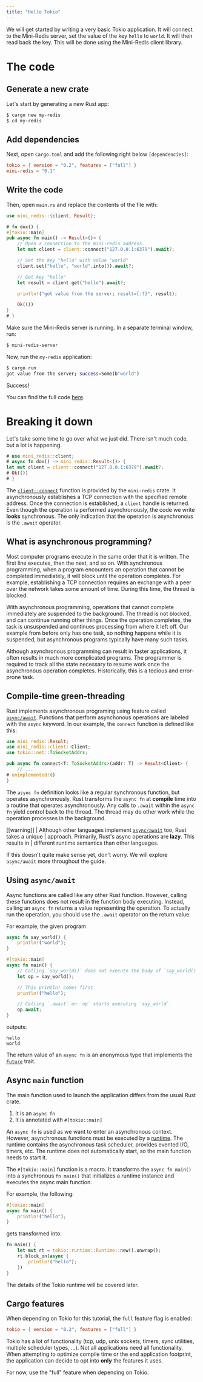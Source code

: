 ```yaml
---
title: "Hello Tokio"
---
```


We will get started by writing a very basic Tokio application. It will connect
to the Mini-Redis server, set the value of the key `hello` to `world`. It will
then read back the key. This will be done using the Mini-Redis client library.

# The code

## Generate a new crate

Let's start by generating a new Rust app:

```bash
$ cargo new my-redis
$ cd my-redis
```

## Add dependencies

Next, open `Cargo.toml` and add the following right below `[dependencies]`:

```toml
tokio = { version = "0.2", features = ["full"] }
mini-redis = "0.1"
```

## Write the code

Then, open `main.rs` and replace the contents of the file with:

```rust
use mini_redis::{client, Result};

# fn dox() {
#[tokio::main]
pub async fn main() -> Result<()> {
    // Open a connection to the mini-redis address.
    let mut client = client::connect("127.0.0.1:6379").await?;

    // Set the key "hello" with value "world"
    client.set("hello", "world".into()).await?;

    // Get key "hello"
    let result = client.get("hello").await?;

    println!("got value from the server; result={:?}", result);

    Ok(())
}
# }
```

Make sure the Mini-Redis server is running. In a separate terminal window, run:

```bash
$ mini-redis-server
```

Now, run the `my-redis` application:

```bash
$ cargo run
got value from the server; success=Some(b"world")
```

Success!

You can find the full code [here][full].

[full]: https://github.com/tokio-rs/website-next/blob/master/tutorial-code/hello-tokio/src/main.rs

# Breaking it down

Let's take some time to go over what we just did. There isn't much code, but a
lot is happening.

```rust
# use mini_redis::client;
# async fn dox() -> mini_redis::Result<()> {
let mut client = client::connect("127.0.0.1:6379").await?;
# Ok(())
# }
```

The [`client::connect`] function is provided by the `mini-redis` crate. It
asynchronously establishes a TCP connection with the specified remote address.
Once the connection is established, a `client` handle is returned. Even though
the operation is performed asynchronously, the code we write **looks**
synchronous. The only indication that the operation is asynchronous is the
`.await` operator.

[`client::connect`]: https://docs.rs/mini-redis/0.1/mini_redis/client/fn.connect.html

## What is asynchronous programming?

Most computer programs execute in the same order that it is written. The first
line executes, then the next, and so on.  With synchronous programming, when a
program encounters an operation that cannot be completed immediately, it will
block until the operation completes. For example, establishing a TCP connection
requires an exchange with a peer over the network takes some amount of time. 
During this time, the thread is blocked.

With asynchronous programming, operations that cannot complete immediately are
suspended to the background. The thread is not blocked, and can continue running
other things. Once the operation completes, the task is unsuspended and continues
processing from where it left off. Our example from before only has one task, so
nothing happens while it is suspended, but asynchronous programs typically have
many such tasks.

Although asynchronous programming can result in faster applications, it often
results in much more complicated programs. The programmer is required to track
all the state necessary to resume work once the asynchronous operation
completes. Historically, this is a tedious and error-prone task.

## Compile-time green-threading

Rust implements asynchronous programing using feature called [`async/await`].
Functions that perform asynchonous operations are labeled with the `async`
keyword. In our example, the `connect` function is defined like this:

```rust
use mini_redis::Result;
use mini_redis::client::Client;
use tokio::net::ToSocketAddrs;

pub async fn connect<T: ToSocketAddrs>(addr: T) -> Result<Client> {
    // ...
# unimplemented!()
}
```

The `async fn` definition looks like a regular synchronous function, but
operates asynchronously. Rust transforms the `async fn` at **compile** time into
a routine that operates asynchronously. Any calls to `.await` within the `async
fn` yield control back to the thread. The thread may do other work while the
operation processes in the background.

[[warning]]
| Although other languages implement [`async/await`] too, Rust takes a unique
| approach. Primarily, Rust's async operations are **lazy**. This results in
| different runtime semantics than other languages.

[`async/await`]: https://en.wikipedia.org/wiki/Async/await

If this doesn't quite make sense yet, don't worry. We will explore `async/await`
more throughout the guide.

## Using `async/await`

Async functions are called like any other Rust function. However, calling these
functions does not result in the function body executing. Instead, calling an
`async fn` returns a value representing the operation. To actually run the
operation, you should use the `.await` operator on the return value.

For example, the given program

```rust
async fn say_world() {
    println!("world");
}

#[tokio::main]
async fn main() {
    // Calling `say_world()` does not execute the body of `say_world()`.
    let op = say_world();

    // This println! comes first
    println!("hello");

    // Calling `.await` on `op` starts executing `say_world`.
    op.await;
}
```

outputs:

```text
hello
world
```

The return value of an `async fn` is an anonymous type that implements the
[`Future`] trait.

[`Future`]: https://doc.rust-lang.org/std/future/trait.Future.html

## Async `main` function

The main function used to launch the application differs from the usual Rust crate.

1. It is an `async fn`
2. It is annotated with `#[tokio::main]`

An `async fn` is used as we want to enter an asynchronous context. However,
asynchronous functions must be executed by a [runtime]. The runtime contains the
asynchronous task scheduler, provides evented I/O, timers, etc. The runtime does
not automatically start, so the main function needs to start it.

The `#[tokio::main]` function is a macro. It transforms the `async fn main()`
into a synchronous `fn main()` that initializes a runtime instance and executes
the async main function.

For example, the following:

```rust
#[tokio::main]
async fn main() {
    println!("hello");
}
```

gets transformed into:

```rust
fn main() {
    let mut rt = tokio::runtime::Runtime::new().unwrap();
    rt.block_on(async {
        println!("hello");
    })
}
```

The details of the Tokio runtime will be covered later.

[runtime]: https://docs.rs/tokio/0.2/tokio/runtime/index.html

## Cargo features

When depending on Tokio for this tutorial, the `full` feature flag is enabled:

```toml
tokio = { version = "0.2", features = ["full"] }
```

Tokio has a lot of functionality (tcp, udp, unix sockets, timers, sync
utilities, multiple scheduler types, ...). Not all applications need all
functionality. When attempting to optimize compile time or the end application
footprint, the application can decide to opt into **only** the features it uses.

For now, use the "full" feature when depending on Tokio.
